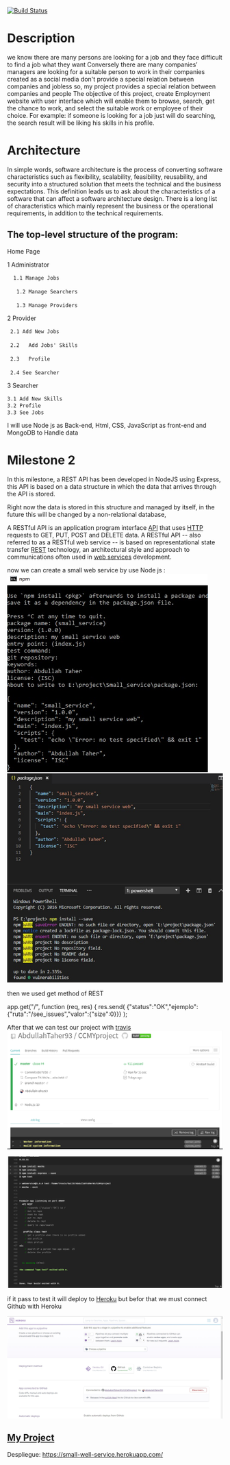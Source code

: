 ﻿

[![Build Status](https://travis-ci.org/AbdullahTaher93/CCMYproject.svg?branch=master)](https://travis-ci.org/AbdullahTaher93/CCMYproject)


# Description


we know there are many persons are looking for a job and they face difficult to find a job 
what they want Conversely there are many companies’ managers are looking for a suitable person
to work in their companies created as a social media don't provide a special relation between 
companies and jobless so, my project provides a special relation between companies and people The
objective of this project, create Employment website with user interface which will enable them to
browse, search, get the chance to work, and select the suitable work or employee of their choice. 
For example: if someone is looking for a job just will do searching, the search result will be liking
his skills in his profile.

# Architecture

In simple words, software architecture is the process of converting software characteristics such as flexibility, scalability, feasibility, reusability, and security into a structured solution that meets the technical and the business expectations. This definition leads us to ask about the characteristics of a software that can affect a software architecture design. There is a long list of characteristics which mainly represent the business or the operational requirements, in addition to the technical requirements.

## The top-level structure of the program:
 Home Page

1 Administrator

      1.1 Manage Jobs

       1.2 Manage Searchers

       1.3 Manage Providers
2 Provider

     2.1 Add New Jobs

     2.2   Add Jobs' Skills

     2.3   Profile

     2.4 See Searcher

3 Searcher

    3.1 Add New Skills 
    3.2 Profile
    3.3 See Jobs
I will use Node js as Back-end, Html, CSS, JavaScript as front-end and MongoDB to Handle data

# Milestone 2
In this milestone, a REST API has been developed in NodeJS using Express, this API is based on a data structure in which the data that arrives through the API is stored.

Right now the data is stored in this structure and managed by itself, in the future this will be changed by a non-relational database,

A RESTful API is an application program interface [API](https://searchmicroservices.techtarget.com/definition/application-program-interface-API) that uses [HTTP](https://searchwindevelopment.techtarget.com/definition/HTTP) requests to GET, PUT, POST and DELETE data.
A RESTful API -- also referred to as a RESTful web service -- is based on representational state transfer [REST](https://searchmicroservices.techtarget.com/definition/REST-representational-state-transfer) technology, an architectural style and approach to communications often used in [web services](https://searchmicroservices.techtarget.com/definition/Web-services-application-services) development.

now we can create a small web service by use Node js :
![Computación nube](https://github.com/AbdullahTaher93/CCMYproject/blob/master/docs/image/npm%20init.png)
![Computación nube](https://github.com/AbdullahTaher93/CCMYproject/blob/master/docs/image/npm%20--save%20inst.png)

then we used get method of REST

app.get("/", function (req, res) {
        res.send( {"status":"OK","ejemplo":{"ruta":"/see_issues","valor":{"size":0}}} );


After that we can test our project with [travis](https://travis-ci.org)
![Computación nube](https://github.com/AbdullahTaher93/CCMYproject/blob/master/docs/image/trivas1.png)

![Computación nube](https://github.com/AbdullahTaher93/CCMYproject/blob/master/docs/image/trivas2.png)


 if it pass to test it will  deploy to [Heroku](https://Heroku.com) but befor that we must connect Github with Heroku 

 ![Computación nube](https://github.com/AbdullahTaher93/CCMYproject/blob/master/docs/image/heroku.png) 




## [My Project](https://abdullahtaher93.github.io/CCMYproject/)
Despliegue: https://small-well-service.herokuapp.com/
